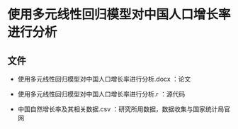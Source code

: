 # 使用多元线性回归模型对中国人口增长率进行分析

## 文件

- 使用多元线性回归模型对中国人口增长率进行分析.docx ：论文

- 使用多元线性回归模型对中国人口增长率进行分析.r ：源代码

- 中国自然增长率及其相关数据.csv ：研究所用数据，数据收集与国家统计局官网


